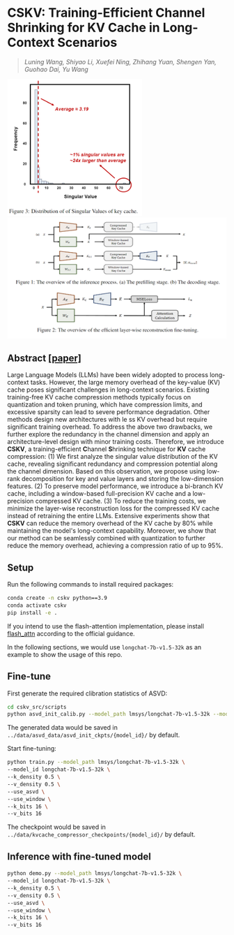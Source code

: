 # CSKV: Training-Efficient Channel Shrinking for KV Cache in Long-Context Scenarios
> *Luning Wang, Shiyao Li, Xuefei Ning, Zhihang Yuan, Shengen Yan, Guohao Dai, Yu Wang*

<img src="assets/singular_values.png" alt="singular_values" width="310" /><img src="assets/workflow.png" alt="workflow" width="700" />

## Abstract [[paper]](https://arxiv.org/abs/2409.10593)

Large Language Models (LLMs) have been widely adopted to process long-context tasks.
However, the large memory overhead of the key-value (KV) cache poses significant challenges in long-context scenarios.
Existing training-free KV cache compression methods typically focus on quantization and token pruning, which have compression limits, and excessive sparsity can lead to severe performance degradation.
Other methods design new architectures with le
ss KV overhead but require significant training overhead.
To address the above two drawbacks, we further explore the redundancy in the channel dimension and apply an architecture-level design with minor training costs.
Therefore, we introduce **CSKV**, a training-efficient **C**hannel **S**hrinking technique for **KV** cache compression:
(1) We first analyze the singular value distribution of the KV cache, revealing significant redundancy and compression potential along the channel dimension.
Based on this observation, we propose using low-rank decomposition for key and value layers and storing the low-dimension features.
(2) To preserve model performance, we introduce a bi-branch KV cache, including a window-based full-precision KV cache and a low-precision compressed KV cache.
(3) To reduce the training costs, we minimize the layer-wise reconstruction loss for the compressed KV cache instead of retraining the entire LLMs.
Extensive experiments show that **CSKV** can reduce the memory overhead of the KV cache by 80% while maintaining the model's long-context capability.
Moreover, we show that our method can be seamlessly combined with quantization to further reduce the memory overhead, achieving a compression ratio of up to 95%.



## Setup

Run the following commands to install required packages:
```bash
conda create -n cskv python==3.9
conda activate cskv
pip install -e .
```
If you intend to use the flash-attention implementation, please install [flash_attn](https://github.com/Dao-AILab/flash-attention) according to the official guidance.

In the following sections, we would use `longchat-7b-v1.5-32k` as an example to show the usage of this repo.

## Fine-tune
First generate the required clibration statistics of ASVD: 
```bash
cd cskv_src/scripts
python asvd_init_calib.py --model_path lmsys/longchat-7b-v1.5-32k --model_id longchat-7b-v1.5-32k 
```

The generated data would be saved in `../data/asvd_data/asvd_init_ckpts/{model_id}/` by default.

Start fine-tuning:
```bash
python train.py --model_path lmsys/longchat-7b-v1.5-32k \
--model_id longchat-7b-v1.5-32k \
--k_density 0.5 \
--v_density 0.5 \
--use_asvd \
--use_window \
--k_bits 16 \
--v_bits 16
```

The checkpoint would be saved in `../data/kvcache_compressor_checkpoints/{model_id}/` by default.

## Inference with fine-tuned model
```bash
python demo.py --model_path lmsys/longchat-7b-v1.5-32k \
--model_id longchat-7b-v1.5-32k \
--k_density 0.5 \
--v_density 0.5 \
--use_asvd \
--use_window \
--k_bits 16 \
--v_bits 16
```

